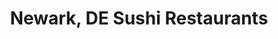---
layout: city
title: Newark, DE Sushi Restaurants
permalink: /delaware/newark/
stateAbbr: DE
stateName: Delaware
cityName: Newark

---